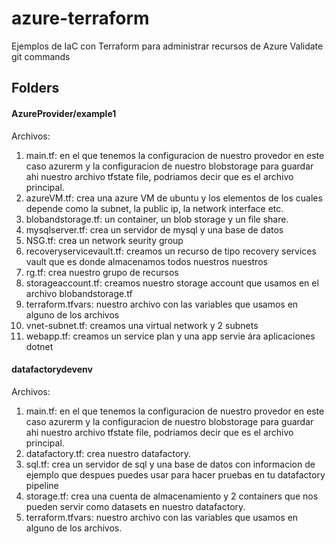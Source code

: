 # azure-terraform
Ejemplos de IaC con Terraform para administrar recursos de Azure
Validate git commands
## Folders
#### AzureProvider/example1 
Archivos: 
1. main.tf: en el que tenemos la configuracion de nuestro provedor en este caso azurerm y la configuracion de nuestro blobstorage para guardar ahi nuestro archivo tfstate file, podriamos decir que es el archivo principal.
2. azureVM.tf: crea una azure VM de ubuntu y los elementos de los cuales depende como la subnet, la public ip, la network interface etc.
3. blobandstorage.tf: un container, un blob storage y un file share.
4. mysqlserver.tf: crea un servidor de mysql y una base de datos
5. NSG.tf: crea un network seurity group 
6. recoveryservicevault.tf: creamos un recurso de tipo recovery services vault que es donde almacenamos todos nuestros nuestros 
7. rg.tf: crea nuestro grupo de recursos
8. storageaccount.tf: creamos nuestro storage account que usamos en el archivo blobandstorage.tf
9. terraform.tfvars: nuestro archivo con las variables que usamos en alguno de los archivos
10. vnet-subnet.tf: creamos una virtual network y 2 subnets
11. webapp.tf: creamos un service plan y una app servie ára aplicaciones dotnet

#### datafactorydevenv
Archivos:
1. main.tf: en el que tenemos la configuracion de nuestro provedor en este caso azurerm y la configuracion de nuestro blobstorage para guardar ahi nuestro archivo tfstate file, podriamos decir que es el archivo principal.
2. datafactory.tf: crea nuestro datafactory.
3. sql.tf: crea un servidor de sql y una base de datos con informacion de ejemplo que despues puedes usar para hacer pruebas en tu datafactory pipeline 
4. storage.tf: crea una cuenta de almacenamiento y 2 containers que nos pueden servir como datasets en nuestro datafactory.
5. terraform.tfvars: nuestro archivo con las variables que usamos en alguno de los archivos. 
